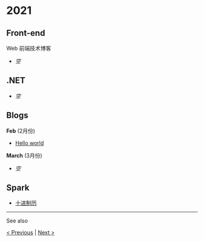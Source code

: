 # 2021

## Front-end

Web 前端技术博客

- *空*

## .NET

- *空*

## Blogs

**Feb** (2月份)

- [Hello world](./0224/hello-world)

**March** (3月份)

- *空*

## Spark

- [十进制历](./decade-calendar)

---

See also

[&lt; Previous](../2020) \| [Next &gt;](../2022)
